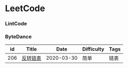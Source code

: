 LeetCode
========
### LintCode    


### ByteDance
| id | Title | Date | Difficulty | Tags |
|--- | ----- | ---- | ---------- | ---- |
|206|[反转链表](https://leetcode-cn.com/problems/reverse-linked-list/)|2020-03-30|简单|链表|